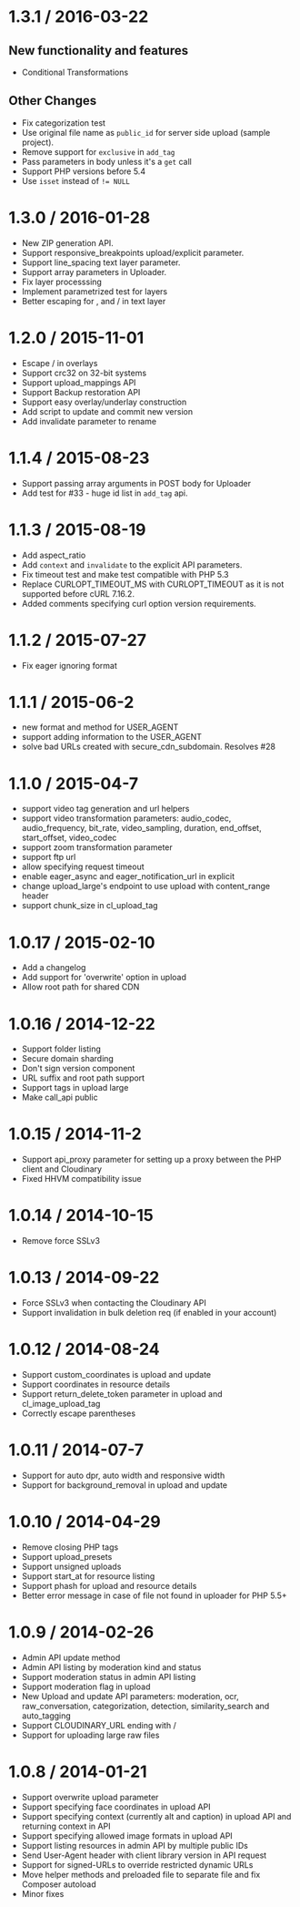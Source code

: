 
1.3.1 / 2016-03-22
==================

New functionality and features
------------------------------

  * Conditional Transformations

Other Changes
-------------

  * Fix categorization test
  * Use original file name as `public_id` for server side upload (sample project).
  * Remove support for `exclusive` in `add_tag`
  * Pass parameters in body unless it's a `get` call
  * Support PHP versions before 5.4
  * Use `isset` instead of `!= NULL`

1.3.0 / 2016-01-28
==================

  * New ZIP generation API.
  * Support responsive_breakpoints upload/explicit parameter.
  * Support line_spacing text layer parameter.
  * Support array parameters in Uploader.
  * Fix layer processsing
  * Implement parametrized test for layers
  * Better escaping for , and / in text layer

1.2.0 / 2015-11-01
==================

  * Escape / in overlays
  * Support crc32 on 32-bit systems
  * Support upload_mappings API
  * Support Backup restoration API
  * Support easy overlay/underlay construction
  * Add script to update and commit new version
  * Add invalidate parameter to rename

1.1.4 / 2015-08-23
==================

  * Support passing array arguments in POST body for Uploader
  * Add test for #33 - huge id list in `add_tag` api.

1.1.3 / 2015-08-19
==================

  * Add aspect_ratio
  * Add `context` and `invalidate` to the explicit API parameters.
  * Fix timeout test and make test compatible with PHP 5.3
  * Replace CURLOPT_TIMEOUT_MS with CURLOPT_TIMEOUT as it is not supported before cURL 7.16.2.
  * Added comments specifying curl option version requirements.

1.1.2 / 2015-07-27
==================

  * Fix eager ignoring format

1.1.1 / 2015-06-2
===================


  * new format and method for USER_AGENT
  * support adding information to the USER_AGENT
  * solve bad URLs created with secure_cdn_subdomain. Resolves #28

1.1.0 / 2015-04-7
===================

  * support video tag generation and url helpers
  * support video transformation parameters: audio_codec, audio_frequency, bit_rate, video_sampling, duration, end_offset, start_offset, video_codec
  * support zoom transformation parameter
  * support ftp url
  * allow specifying request timeout
  * enable eager_async and eager_notification_url in explicit
  * change upload_large's endpoint to use upload with content_range header
  * support chunk_size in cl_upload_tag

1.0.17 / 2015-02-10
===================

  * Add a changelog
  * Add support for 'overwrite' option in upload
  * Allow root path for shared CDN

1.0.16 / 2014-12-22
===================

  * Support folder listing
  * Secure domain sharding
  * Don't sign version component
  * URL suffix and root path support
  * Support tags in upload large
  * Make call_api public

1.0.15 / 2014-11-2
===================

  * Support api_proxy parameter for setting up a proxy between the PHP client and Cloudinary
  * Fixed HHVM compatibility issue

1.0.14 / 2014-10-15
===================

  * Remove force SSLv3

1.0.13 / 2014-09-22
===================

  * Force SSLv3 when contacting the Cloudinary API
  * Support invalidation in bulk deletion req (if enabled in your account)

1.0.12 / 2014-08-24
===================

  * Support custom_coordinates is upload and update
  * Support coordinates in resource details
  * Support return_delete_token parameter in upload and cl_image_upload_tag
  * Correctly escape parentheses

1.0.11 / 2014-07-7
===================

  * Support for auto dpr, auto width and responsive width
  * Support for background_removal in upload and update

1.0.10 / 2014-04-29
===================

  * Remove closing PHP tags
  * Support upload_presets
  * Support unsigned uploads
  * Support start_at for resource listing
  * Support phash for upload and resource details
  * Better error message in case of file not found in uploader for PHP 5.5+

1.0.9 / 2014-02-26
===================

  * Admin API update method
  * Admin API listing by moderation kind and status
  * Support moderation status in admin API listing
  * Support moderation flag in upload
  * New Upload and update API parameters: moderation, ocr, raw_conversation, categorization, detection, similarity_search and auto_tagging
  * Support CLOUDINARY_URL ending with /
  * Support for uploading large raw files

1.0.8 / 2014-01-21
===================

  * Support overwrite upload parameter
  * Support specifying face coordinates in upload API
  * Support specifying context (currently alt and caption) in upload API and returning context in API
  * Support specifying allowed image formats in upload API
  * Support listing resources in admin API by multiple public IDs
  * Send User-Agent header with client library version in API request
  * Support for signed-URLs to override restricted dynamic URLs
  * Move helper methods and preloaded file to separate file and fix Composer autoload
  * Minor fixes
